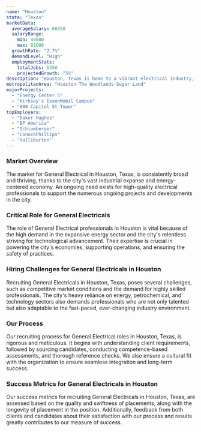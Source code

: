 ```yaml
---
name: "Houston"
state: "Texas"
marketData:
  averageSalary: 60350
  salaryRange:
    min: 40000
    max: 81000
  growthRate: "2.7%"
  demandLevel: "High"
  employmentStats:
    totalJobs: 6350
    projectedGrowth: "5%"
description: "Houston, Texas is home to a vibrant electrical industry, bolstered by the presence of major energy corporations and a growing demand for renewable energy solutions."
metropolitanArea: "Houston-The Woodlands-Sugar Land"
majorProjects:
  - "Energy Center 5"
  - "Kirksey's ExxonMobil Campus"
  - "800 Capitol St Tower"
topEmployers:
  - "Baker Hughes"
  - "BP America"
  - "Schlumberger"
  - "ConocoPhillips"
  - "Halliburton"
---
```


### Market Overview
The market for General Electrical in Houston, Texas, is consistently broad and thriving, thanks to the city's vast industrial expanse and energy-centered economy. An ongoing need exists for high-quality electrical professionals to support the numerous ongoing projects and developments in the city.

### Critical Role for General Electricals
The role of General Electrical professionals in Houston is vital because of the high demand in the expansive energy sector and the city's relentless striving for technological advancement. Their expertise is crucial in powering the city's economies, supporting operations, and ensuring the safety of practices.

### Hiring Challenges for General Electricals in Houston
Recruiting General Electricals in Houston, Texas, poses several challenges, such as competitive market conditions and the demand for highly skilled professionals. The city's heavy reliance on energy, petrochemical, and technology sectors also demands professionals who are not only talented but also adaptable to the fast-paced, ever-changing industry environment.

### Our Process
Our recruiting process for General Electrical roles in Houston, Texas, is rigorous and meticulous. It begins with understanding client requirements, followed by sourcing candidates, conducting competence-based assessments, and thorough reference checks. We also ensure a cultural fit with the organization to ensure seamless integration and long-term success.

### Success Metrics for General Electricals in Houston
Our success metrics for recruiting General Electricals in Houston, Texas, are assessed based on the quality and swiftness of placements, along with the longevity of placement in the position. Additionally, feedback from both clients and candidates about their satisfaction with our process and results greatly contributes to our measure of success.